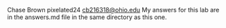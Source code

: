Chase Brown
pixelated24
cb216318@ohio.edu
My answers for this lab are in the answers.md file in the same directory as this one.